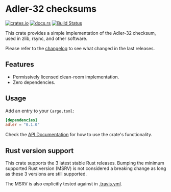 # Adler-32 checksums

[![crates.io](https://img.shields.io/crates/v/adler.svg)](https://crates.io/crates/adler)
[![docs.rs](https://docs.rs/adler/badge.svg)](https://docs.rs/adler/)
[![Build Status](https://travis-ci.org/jonas-schievink/adler.svg?branch=master)](https://travis-ci.org/jonas-schievink/adler)

This crate provides a simple implementation of the Adler-32 checksum, used in
zlib, rsync, and other software.

Please refer to the [changelog](CHANGELOG.md) to see what changed in the last
releases.

## Features

- Permissively licensed clean-room implementation.
- Zero dependencies.

## Usage

Add an entry to your `Cargo.toml`:

```toml
[dependencies]
adler = "0.1.0"
```

Check the [API Documentation](https://docs.rs/adler/) for how to use the
crate's functionality.

## Rust version support

This crate supports the 3 latest stable Rust releases. Bumping the minimum
supported Rust version (MSRV) is not considered a breaking change as long as
these 3 versions are still supported.

The MSRV is also explicitly tested against in [.travis.yml](.travis.yml).
